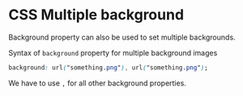 # CSS Multiple background

Background property can also be used to set multiple backgrounds. 

Syntax of `background` property for multiple background images
```css
background: url("something.png"), url("something.png");
```

We have to use `,` for all other background properties.